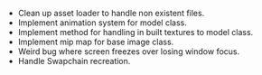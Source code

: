 - Clean up asset loader to handle non existent files.
- Implement animation system for model class.
- Implement method for handling in built textures to model class.
- Implement mip map for base image class.
- Weird bug where screen freezes over losing window focus.
- Handle Swapchain recreation.